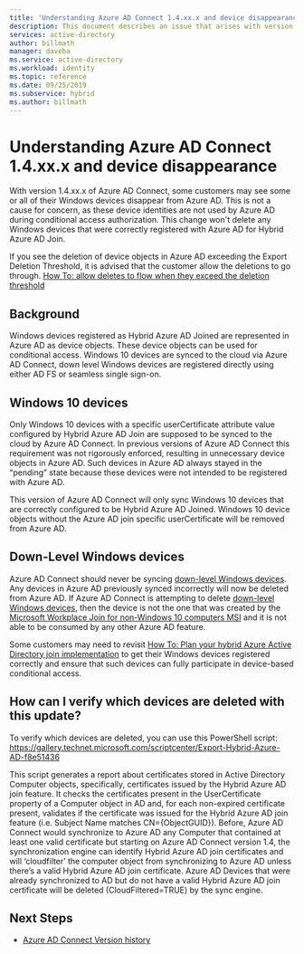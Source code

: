 ```yaml
---
title: 'Understanding Azure AD Connect 1.4.xx.x and device disappearance | Microsoft Docs'
description: This document describes an issue that arises with version 1.4.xx.x of Azure AD Connect
services: active-directory
author: billmath
manager: daveba
ms.service: active-directory
ms.workload: identity
ms.topic: reference
ms.date: 09/25/2019
ms.subservice: hybrid
ms.author: billmath
---
```


# Understanding Azure AD Connect 1.4.xx.x and device disappearance
With version 1.4.xx.x of Azure AD Connect, some customers may see some or all of their Windows devices disappear from Azure AD. This is not a cause for concern, as these device identities are not used by Azure AD during conditional access authorization. This change won't delete any Windows devices that were correctly registered with Azure AD for Hybrid Azure AD Join.

If you see the deletion of device objects in Azure AD exceeding the Export Deletion Threshold, it is advised that the customer allow the deletions to go through. [How To: allow deletes to flow when they exceed the deletion threshold](how-to-connect-sync-feature-prevent-accidental-deletes.md)

## Background
Windows devices registered as Hybrid Azure AD Joined are represented in Azure AD as device objects. These device objects can be used for conditional access. Windows 10 devices are synced to the cloud via Azure AD Connect, down level Windows devices are registered directly using either AD FS or seamless single sign-on.

## Windows 10 devices
Only Windows 10 devices with a specific userCertificate attribute value configured by Hybrid Azure AD Join are supposed to be synced to the cloud by Azure AD Connect. In previous versions of Azure AD Connect this requirement was not rigorously enforced, resulting in unnecessary device objects in Azure AD. Such devices in Azure AD always stayed in the “pending” state because these devices were not intended to be registered with Azure AD. 

This version of Azure AD Connect will only sync Windows 10 devices that are correctly configured to be Hybrid Azure AD Joined. Windows 10 device objects without the Azure AD join specific userCertificate will be removed from Azure AD.

## Down-Level Windows devices
Azure AD Connect should never be syncing [down-level Windows devices](../devices/hybrid-azuread-join-plan.md#windows-down-level-devices). Any devices in Azure AD previously synced incorrectly will now be deleted from Azure AD. If Azure AD Connect is attempting to delete [down-level Windows devices](../devices/hybrid-azuread-join-plan.md#windows-down-level-devices), then the device is not the one that was created by the [Microsoft Workplace Join for non-Windows 10 computers MSI](https://www.microsoft.com/download/details.aspx?id=53554) and it is not able to be consumed by any other Azure AD feature.

Some customers may need to revisit [How To: Plan your hybrid Azure Active Directory join implementation](../devices/hybrid-azuread-join-plan.md) to get their Windows devices registered correctly and ensure that such devices can fully participate in device-based conditional access. 

## How can I verify which devices are deleted with this update?

To verify which devices are deleted, you can use this PowerShell script: https://gallery.technet.microsoft.com/scriptcenter/Export-Hybrid-Azure-AD-f8e51436

This script generates a report about certificates stored in Active Directory Computer objects, specifically, certificates issued by the Hybrid Azure AD join feature.
It checks the certificates present in the UserCertificate property of a Computer object in AD and, for each non-expired certificate present, validates if the certificate was issued for the Hybrid Azure AD join feature (i.e. Subject Name matches CN={ObjectGUID}).
Before, Azure AD Connect would synchronize to Azure AD any Computer that contained at least one valid certificate but starting on Azure AD Connect version 1.4, the synchronization engine can identify  Hybrid Azure AD join certificates and will ‘cloudfilter’ the computer object from synchronizing to Azure AD unless there’s a valid Hybrid Azure AD join certificate.
Azure AD Devices that were already synchronized to AD but do not have a valid Hybrid Azure AD join certificate will be deleted (CloudFiltered=TRUE) by the sync engine.

## Next Steps
- [Azure AD Connect Version history](reference-connect-version-history.md)
